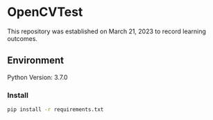 # OpenCVTest
This repository was established on March 21, 2023 to record learning outcomes.

## Environment

Python Version: 3.7.0

### Install

```bash
pip install -r requirements.txt
```
